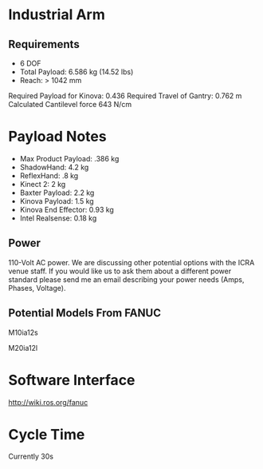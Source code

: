 # Industrial Arm

## Requirements

 - 6 DOF
 - Total Payload: 6.586 kg (14.52 lbs)
 - Reach: > 1042 mm

Required Payload for Kinova: 0.436
Required Travel of Gantry: 0.762 m
Calculated Cantilevel force 643 N/cm

# Payload Notes

 - Max Product Payload: .386 kg
 - ShadowHand: 4.2 kg
 - ReflexHand: .8 kg
 - Kinect 2: 2 kg
 - Baxter Payload: 2.2 kg
 - Kinova Payload: 1.5 kg
 - Kinova End Effector: 0.93 kg
 - Intel Realsense: 0.18 kg

## Power

110-Volt AC power. We are discussing other potential options with the ICRA venue staff. If you would like us to ask them about a different power standard please send me an email describing your power needs (Amps, Phases, Voltage).

## Potential Models From FANUC

M10ia12s

M20ia12l

# Software Interface

http://wiki.ros.org/fanuc

# Cycle Time

Currently 30s
